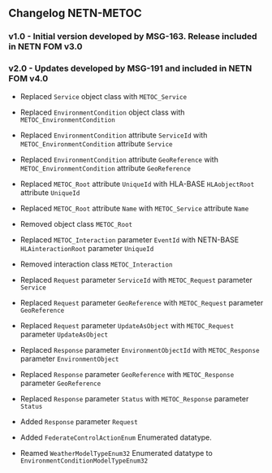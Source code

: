 ## Changelog NETN-METOC

### v1.0 - Initial version developed by MSG-163. Release included in NETN FOM v3.0



### v2.0 - Updates developed by MSG-191 and included in NETN FOM v4.0

* Replaced `Service` object class with `METOC_Service` 
* Replaced `EnvironmentCondition` object class with `METOC_EnvironmentCondition` 
* Replaced `EnvironmentCondition` attribute `ServiceId` with `METOC_EnvironmentCondition` attribute `Service` 
* Replaced `EnvironmentCondition` attribute `GeoReference` with `METOC_EnvironmentCondition` attribute `GeoReference` 
* Replaced `METOC_Root` attribute `UniqueId` with HLA-BASE `HLAobjectRoot` attribute `UniqueId` 
* Replaced `METOC_Root` attribute `Name` with `METOC_Service` attribute `Name` 
* Removed object class `METOC_Root` 
 
* Replaced `METOC_Interaction` parameter `EventId` with NETN-BASE `HLAinteractionRoot` parameter `UniqueId` 
* Removed interaction class `METOC_Interaction` 
 
* Replaced `Request` parameter `ServiceId` with `METOC_Request` parameter `Service` 
* Replaced `Request` parameter `GeoReference` with `METOC_Request` parameter `GeoReference` 
* Replaced `Request` parameter `UpdateAsObject` with `METOC_Request` parameter `UpdateAsObject` 
 
* Replaced `Response` parameter `EnvironmentObjectId` with `METOC_Response` parameter `EnvironmentObject` 
* Replaced `Response` parameter `GeoReference` with `METOC_Response` parameter `GeoReference` 
* Replaced `Response` parameter `Status` with `METOC_Response` parameter `Status` 
* Added `Response` parameter `Request` 
* Added `FederateControlActionEnum` Enumerated datatype. 
* Reamed `WeatherModelTypeEnum32` Enumerated datatype to `EnvironmentConditionModelTypeEnum32`

